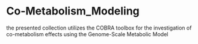 # Co-Metabolism_Modeling
the presented collection utilizes the COBRA toolbox for the investigation of co-metabolism effects using the Genome-Scale Metabolic Model
